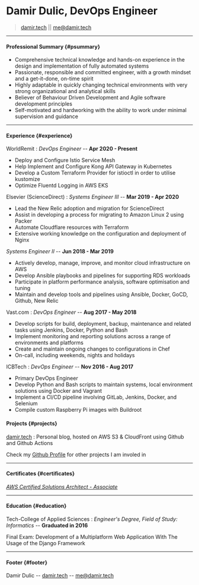 # Damir Dulic, DevOps Engineer

> [damir.tech](https://damir.tech) || [me@damir.tech](mailto:me@damir.tech)  

------

#### Professional Summary {#psummary}

* Comprehensive technical knowledge and hands-on experience in the design and implementation of fully automated systems
* Passionate, responsible and committed engineer, with a growth mindset and a get-it-done, on-time spirit
* Highly adaptable in quickly changing technical environments with very strong organizational and analytical skills
* Believer of Behaviour Driven Development and Agile software development principles
* Self-motivated and hardworking with the ability to work under minimal supervision and guidance

------

#### Experience {#experience}

WorldRemit
: *DevOps Engineer* --
  __Apr 2020 - Present__

* Deploy and Configure Istio Service Mesh
* Help Implement and Configure Kong API Gateway in Kubernetes
* Develop a Custom Terraform Provider for istioctl in order to utilise kustomize
* Optimize Fluentd Logging in AWS EKS

Elsevier (ScienceDirect)
: *Systems Engineer III* --
  __Mar 2019 - Apr 2020__

* Lead the New Relic adoption and migration for ScienceDirect
* Assist in developing a process for migrating to Amazon Linux 2 using Packer
* Automate Cloudflare resources with Terraform
* Extensive working knowledge on the configuration and deployment of Nginx

*Systems Engineer II* --
  __Jun 2018 - Mar 2019__

* Actively develop, manage, improve, and monitor cloud infrastructure on AWS
* Develop Ansible playbooks and pipelines for supporting RDS workloads
* Participate in platform performance analysis, software optimisation and tuning
* Maintain and develop tools and pipelines using Ansible, Docker, GoCD, Github, New Relic

Vast.com
: *DevOps Engineer* --
  __Aug 2017 - May 2018__

* Develop scripts for build, deployment, backup, maintenance and related tasks using Jenkins, Docker, Python and Bash
* Implement monitoring and reporting solutions across a range of environments and platforms
* Create and maintain ongoing changes to configurations in Chef
* On-call, including weekends, nights and holidays

ICBTech
: *DevOps Engineer* --
  __Nov 2016 - Aug 2017__

* Primary DevOps Engineer
* Develop Python and Bash scripts to maintain systems, local environment solutions using Docker and Vagrant
* Implement a CI/CD pipeline involving GitLab, Jenkins, Docker, and Selenium
* Compile custom Raspberry Pi images with Buildroot

#### Projects {#projects}

[damir.tech](https://damir.tech)
: Personal blog, hosted on AWS S3 & CloudFront using Github and Github Actions

Check my [Github Profile](https://github.com/ddulic) for other projects I am involed in

------

#### Certificates {#certificates}

*[AWS Certified Solutions Architect - Associate](https://www.youracclaim.com/badges/fb86d881-85f4-46d1-a379-5840d047f497)*

------

#### Education {#education}

Tech-College of Applied Sciences
: *Engineer's Degree, Field of Study: Informatics* --
  __Graduated in 2016__

Final Exam: Development of a Multiplatform Web Application With The Usage of the Django Framework

------

#### Footer {#footer}

Damir Dulic -- [damir.tech](https://damir.tech) -- [me@damir.tech](me@damir.tech)